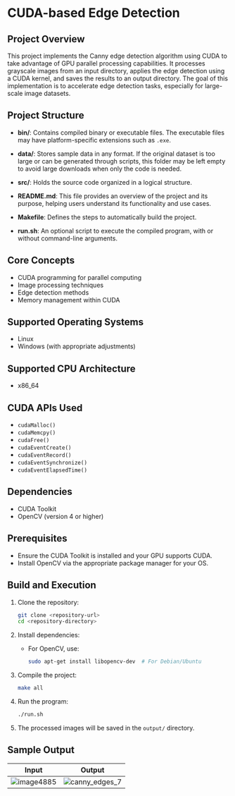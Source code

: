 # CUDA-based Edge Detection

## Project Overview
This project implements the Canny edge detection algorithm using CUDA to take advantage of GPU parallel processing capabilities. It processes grayscale images from an input directory, applies the edge detection using a CUDA kernel, and saves the results to an output directory. The goal of this implementation is to accelerate edge detection tasks, especially for large-scale image datasets.

## Project Structure
- **bin/**: Contains compiled binary or executable files. The executable files may have platform-specific extensions such as `.exe`.
  
- **data/**: Stores sample data in any format. If the original dataset is too large or can be generated through scripts, this folder may be left empty to avoid large downloads when only the code is needed.

- **src/**: Holds the source code organized in a logical structure.

- **README.md**: This file provides an overview of the project and its purpose, helping users understand its functionality and use cases.

- **Makefile**: Defines the steps to automatically build the project.

- **run.sh**: An optional script to execute the compiled program, with or without command-line arguments.

## Core Concepts
- CUDA programming for parallel computing
- Image processing techniques
- Edge detection methods
- Memory management within CUDA

## Supported Operating Systems
- Linux
- Windows (with appropriate adjustments)

## Supported CPU Architecture
- x86_64

## CUDA APIs Used
- `cudaMalloc()`
- `cudaMemcpy()`
- `cudaFree()`
- `cudaEventCreate()`
- `cudaEventRecord()`
- `cudaEventSynchronize()`
- `cudaEventElapsedTime()`

## Dependencies
- CUDA Toolkit
- OpenCV (version 4 or higher)

## Prerequisites
- Ensure the CUDA Toolkit is installed and your GPU supports CUDA.
- Install OpenCV via the appropriate package manager for your OS.

## Build and Execution
1. Clone the repository:
   ```bash
   git clone <repository-url>
   cd <repository-directory>
   ```

2. Install dependencies:
   - For OpenCV, use:
     ```bash
     sudo apt-get install libopencv-dev  # For Debian/Ubuntu
     ```

3. Compile the project:
   ```bash
   make all
   ```

4. Run the program:
   ```bash
   ./run.sh
   ```

5. The processed images will be saved in the `output/` directory.

## Sample Output

|Input|Output|
|:-:|:-:|
|![image4885](https://github.com/user-attachments/assets/5f01939e-a07a-4b5d-ba97-5dad20abc952) |![canny_edges_7](https://github.com/user-attachments/assets/98a54f9d-528b-41bd-ad14-73a717963e16) |
